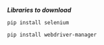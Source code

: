 ***Libraries to download***

```batch
pip install selenium
```

```batch
pip install webdriver-manager
```

